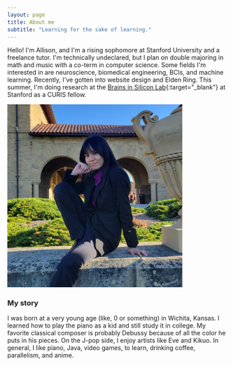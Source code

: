 ```yaml
---
layout: page
title: About me
subtitle: "Learning for the sake of learning."
---
```


Hello! I'm Allison, and I'm a rising sophomore at Stanford University and a freelance tutor. I'm technically undeclared, but I plan on double majoring in math and music with a co-term in computer science. Some fields I'm interested in are neuroscience, biomedical engineering, BCIs, and machine learning. 
Recently, I've gotten into website design and Elden Ring. This summer, I'm doing research at the [Brains in Silicon Lab](https://web.stanford.edu/group/brainsinsilicon/){:target="_blank"} at Stanford as a CURIS fellow. 

<img src="/assets/img/20220305_194431.jpg" width="400">

### My story

I was born at a very young age (like, 0 or something) in Wichita, Kansas. I learned how to play the piano as a kid and still study it in college. My favorite classical composer is probably Debussy because of all the color he puts in his pieces. On the J-pop side, I enjoy artists like Eve and Kikuo. In general, I like piano, Java, video games, to learn, drinking coffee, parallelism, and anime.
